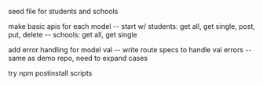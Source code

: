 seed file for students and schools

make basic apis for each model
-- start w/ students: get all, get single, post, put, delete
-- schools: get all, get single

add error handling for model val
-- write route specs to handle val errors
-- same as demo repo, need to expand cases

try npm postinstall scripts
